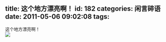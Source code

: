 title: 这个地方漂亮啊！
id: 182
categories: 闲言碎语
date: 2011-05-06 09:02:08
tags:
---

这个地方漂亮啊！
</br>[![](http://m2.img.libdd.com/farm3/174/CA8AA0A8C4DD2BF56EC8AE21C1E10FAE_200_80.PNG)</img>](http://www.tudou.com/v/K2xBz5JFBdY/v.swf)
